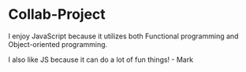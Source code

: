 # Collab-Project

I enjoy JavaScript because it utilizes both Functional programming and Object-oriented programming.

I also like JS because it can do a lot of fun things! - Mark
